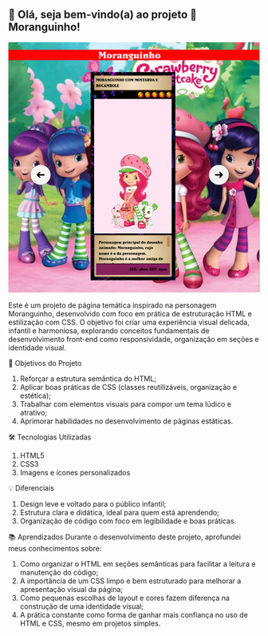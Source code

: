 ## 💜 Olá, seja bem-vindo(a) ao projeto 🍓Moranguinho!

![projeto](tela.png)

Este é um projeto de página temática inspirado na personagem Moranguinho, desenvolvido com foco em prática de estruturação HTML e estilização com CSS. O objetivo foi criar uma experiência visual delicada, infantil e harmoniosa, explorando conceitos fundamentais de desenvolvimento front-end como responsividade, organização em seções e identidade visual.

🎯 Objetivos do Projeto
1. Reforçar a estrutura semântica do HTML;
2. Aplicar boas práticas de CSS (classes reutilizáveis, organização e estética);
3. Trabalhar com elementos visuais para compor um tema lúdico e atrativo;
4. Aprimorar habilidades no desenvolvimento de páginas estáticas.


🛠️ Tecnologias Utilizadas
1. HTML5
2. CSS3
3. Imagens e ícones personalizados


💡 Diferenciais
1. Design leve e voltado para o público infantil;
2. Estrutura clara e didática, ideal para quem está aprendendo;
3. Organização de código com foco em legibilidade e boas práticas.


📚 Aprendizados
Durante o desenvolvimento deste projeto, aprofundei meus conhecimentos sobre:

1. Como organizar o HTML em seções semânticas para facilitar a leitura e manutenção do código;
2. A importância de um CSS limpo e bem estruturado para melhorar a apresentação visual da página;
3. Como pequenas escolhas de layout e cores fazem diferença na construção de uma identidade visual;
4. A prática constante como forma de ganhar mais confiança no uso de HTML e CSS, mesmo em projetos simples.
